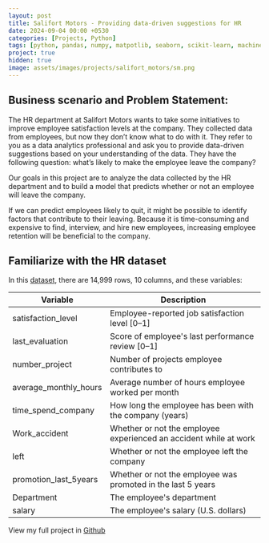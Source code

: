 ```yaml
---
layout: post
title: Salifort Motors - Providing data-driven suggestions for HR
date: 2024-09-04 00:00 +0530
categories: [Projects, Python]
tags: [python, pandas, numpy, matpotlib, seaborn, scikit-learn, machine learning]
project: true
hidden: true
image: assets/images/projects/salifort_motors/sm.png
---
```


## Business scenario and Problem Statement:
The HR department at Salifort Motors wants to take some initiatives to improve employee satisfaction levels at the company. They collected data from employees, but now they don’t know what to do with it. They refer to you as a data analytics professional and ask you to provide data-driven suggestions based on your understanding of the data. They have the following question: what’s likely to make the employee leave the company?

Our goals in this project are to analyze the data collected by the HR department and to build a model that predicts whether or not an employee will leave the company. 

If we can predict employees likely to quit, it might be possible to identify factors that contribute to their leaving. Because it is time-consuming and expensive to find, interview, and hire new employees, increasing employee retention will be beneficial to the company.

## Familiarize with the HR dataset 

In this [dataset](https://www.kaggle.com/datasets/mfaisalqureshi/hr-analytics-and-job-prediction?select=HR_comma_sep.csv), there are 14,999 rows, 10 columns, and these variables: 

| Variable              | Description                                                       |
| --------------------- | ----------------------------------------------------------------- |
| satisfaction_level    | Employee-reported job satisfaction level [0&ndash;1]              |
| last_evaluation       | Score of employee's last performance review [0&ndash;1]           |
| number_project        | Number of projects employee contributes to                        |
| average_monthly_hours | Average number of hours employee worked per month                 |
| time_spend_company    | How long the employee has been with the company (years)           |
| Work_accident         | Whether or not the employee experienced an accident while at work |
| left                  | Whether or not the employee left the company                      |
| promotion_last_5years | Whether or not the employee was promoted in the last 5 years      |
| Department            | The employee's department                                         |
| salary                | The employee's salary (U.S. dollars)                              |

View my full project in [Github](https://github.com/shaikshoaibakthar/salifort-motors)
